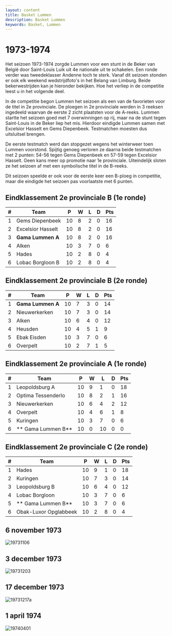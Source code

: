 ```yaml
---
layout: content
title: Basket Lummen
description: Basket Lummen
keywords: Basket, Lummen
---
```


# 1973-1974

Het seizoen 1973-1974 zorgde Lummen voor een stunt in de Beker van België door Saint-Louis Luik uit 4e nationale uit te schakelen. Een ronde verder was tweedeklasser Andenne toch te sterk. Vanaf dit seizoen stonden er ook elk weekend wedstrijdfoto's in het Belang van Limburg. Beide bekerwestrijden kan je hieronder bekijken. Hoe het verliep in de competitie leest u in het volgende deel.

In de competitie begon Lummen het seizoen als een van de favorieten voor de titel in 2e provinciale. De ploegen in 2e provinciale werden in 3 reeksen ingedeeld waarvan de eerste 2 zicht plaatsten voor de A-reeks. Lummen startte het seizoen goed met 7 overwinningen op rij, maar na de stunt tegen Saint-Louis in de Beker liep het mis. Hierdoor eindigde Lummen samen met Excelsior Hasselt en Gems Diepenbeek. Testmatchen moesten dus uitsluitsel brengen.

De eerste testmatch werd dan stopgezet wegens het winterweer toen Lummen voorstond. Spijtig genoeg verloren ze daarna beide testmatchen met 2 punten: 54-56 tegen Gems Diepenbeek en 57-59 tegen Excelsior Hasselt. Geen kans meer op promotie naar 1e provinciale. Uiteindelijk sloten ze het seizoen af met een symbolische titel in de B-reeks.

Dit seizoen speelde er ook voor de eerste keer een B-ploeg in competitie, maar die eindigde het seizoen pas voorlaatste met 6 punten.

## Eindklassement 2e provinciale B (1e ronde)

| #  | Team               | P  | W  | L  | D | Pts |
|----|---------------------|----|----|----|---|----|
| 1  | Gems Diepenbeek     | 10 | 8  | 2  | 0 | 16 |
| 2  | Excelsior Hasselt   | 10 | 8  | 2  | 0 | 16 |
| 3  | **Gama Lummen A**   | 10 | 8  | 2  | 0 | 16 |
| 4  | Alken               | 10 | 3  | 7  | 0 | 6  |
| 5  | Hades               | 10 | 2  | 8  | 0 | 4  |
| 6  | Lobac Borgloon B    | 10 | 2  | 8  | 0 | 4  |

## Eindklassement 2e provinciale B (2e ronde)

| #  | Team               | P  | W  | L  | D | Pts |
|----|--------------------|----|----|----|---|----|
| 1  | **Gama Lummen A**  | 10 | 7  | 3  | 0 | 14 |
| 2  | Nieuwerkerken      | 10 | 7  | 3  | 0 | 14 |
| 3  | Alken              | 10 | 6  | 4  | 0 | 12 |
| 4  | Heusden            | 10 | 4  | 5  | 1 | 9  |
| 5  | Ebak Eisden        | 10 | 3  | 7  | 0 | 6  |
| 6  | Overpelt           | 10 | 2  | 7  | 1 | 5  |

## Eindklassement 2e provinciale A (1e ronde)

| #  | Team               | P  | W  | L  | D | Pts |
|----|-----------------------|----|----|----|---|----|
| 1  | Leopoldsburg A        | 10 | 9  | 1  | 0 | 18 |
| 2  | Optima Tessenderlo    | 10 | 8  | 2  | 1 | 16 |
| 3  | Nieuwerkerken         | 10 | 6  | 4  | 2 | 12 |
| 4  | Overpelt              | 10 | 4  | 6  | 1 | 8  |
| 5  | Kuringen              | 10 | 3  | 7  | 0 | 6  |
| 6  | ** Gama Lummen B**  | 10 | 0  | 10 | 0 | 0  |

## Eindklassement 2e provinciale C (2e ronde)

| #  | Team               | P  | W  | L  | D | Pts |
|----|-----------------------|----|----|----|---|----|
| 1  | Hades                 | 10 | 9  | 1  | 0 | 18 |
| 2  | Kuringen              | 10 | 7  | 3  | 0 | 14 |
| 3  | Leopoldsburg B        | 10 | 6  | 4  | 0 | 12 |
| 4  | Lobac Borgloon        | 10 | 3  | 7  | 0 | 6  |
| 5  | ** Gama Lummen B**    | 10 | 3  | 7  | 0 | 6  |
| 6  | Obak-Luxor Opglabbeek | 10 | 2  | 8  | 0 | 4  |

## 6 november 1973

![19731106](/club/geschiedenis/1973-1974/19731106.gif)

## 3 december 1973

![19731203](/club/geschiedenis/1973-1974/19731203.gif)

## 17 december 1973

![19731217a](/club/geschiedenis/1973-1974/19731217a.gif)

## 1 april 1974

![19740401](/club/geschiedenis/1973-1974/19740401.gif)
